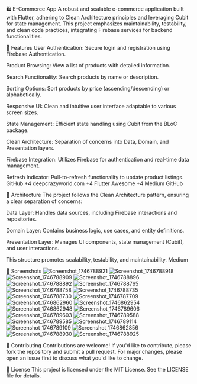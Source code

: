 🛍️ E-Commerce App
A robust and scalable e-commerce application built with Flutter, adhering to Clean Architecture principles and leveraging Cubit for state management. This project emphasizes maintainability, testability, and clean code practices, integrating Firebase services for backend functionalities.

📱 Features
User Authentication: Secure login and registration using Firebase Authentication.

Product Browsing: View a list of products with detailed information.

Search Functionality: Search products by name or description.

Sorting Options: Sort products by price (ascending/descending) or alphabetically.

Responsive UI: Clean and intuitive user interface adaptable to various screen sizes.

State Management: Efficient state handling using Cubit from the BLoC package.

Clean Architecture: Separation of concerns into Data, Domain, and Presentation layers.

Firebase Integration: Utilizes Firebase for authentication and real-time data management.

Refresh Indicator: Pull-to-refresh functionality to update product listings.
GitHub
+4
deepcrazyworld.com
+4
Flutter Awesome
+4
Medium
GitHub

🧱 Architecture
The project follows the Clean Architecture pattern, ensuring a clear separation of concerns:

Data Layer: Handles data sources, including Firebase interactions and repositories.

Domain Layer: Contains business logic, use cases, and entity definitions.

Presentation Layer: Manages UI components, state management (Cubit), and user interactions.


This structure promotes scalability, testability, and maintainability.
Medium




📸 Screenshots
![Screenshot_1746788921](https://github.com/user-attachments/assets/959015fb-8ed2-4767-b7c1-005dfcedea0e)
![Screenshot_1746788918](https://github.com/user-attachments/assets/88b35fd3-edfb-4d5d-82ad-4dad71a0e1b0)
![Screenshot_1746788909](https://github.com/user-attachments/assets/626ef6dd-3d9b-4558-b377-e994c3a92ada)
![Screenshot_1746788896](https://github.com/user-attachments/assets/20633c9c-55e0-469b-b620-3b6090df17e9)
![Screenshot_1746788892](https://github.com/user-attachments/assets/44cb4e52-090e-4ee3-b52b-0c341f68041c)
![Screenshot_1746788765](https://github.com/user-attachments/assets/b0a8962b-6379-4ec3-82bd-8cdb428e822f)
![Screenshot_1746788758](https://github.com/user-attachments/assets/89b79651-86ae-4948-889a-ad13257318f5)
![Screenshot_1746788735](https://github.com/user-attachments/assets/d2f402c0-7baf-4e0d-9872-9a84ccc3a551)
![Screenshot_1746788730](https://github.com/user-attachments/assets/73cfce8b-792c-4396-b7bb-f107455af5f0)
![Screenshot_1746787709](https://github.com/user-attachments/assets/ab438005-ef33-4e7b-8bc4-3783a08b0fd6)
![Screenshot_1746862960](https://github.com/user-attachments/assets/570bbc1f-1215-4a73-b52f-8394a48986b5)
![Screenshot_1746862954](https://github.com/user-attachments/assets/9137c6a4-389b-48fb-9dca-3b233a165d47)
![Screenshot_1746862948](https://github.com/user-attachments/assets/d1c20ac6-dee3-430c-bd66-f09ed90b916d)
![Screenshot_1746789606](https://github.com/user-attachments/assets/ddd99d49-e424-4d53-a093-d88846d9d855)
![Screenshot_1746789603](https://github.com/user-attachments/assets/6a9347b2-2c18-4be4-8352-d7c052ab4899)
![Screenshot_1746789588](https://github.com/user-attachments/assets/29780efe-50d1-402f-826a-8162157769fe)
![Screenshot_1746789585](https://github.com/user-attachments/assets/12c9b5ae-ac35-4e99-acd6-7cfe6a7e7f5d)
![Screenshot_1746789114](https://github.com/user-attachments/assets/f94fe350-92c2-488e-bcf5-a3b71a3bf3e2)
![Screenshot_1746789109](https://github.com/user-attachments/assets/5821bd71-addd-416a-949b-5aa2493c1f43)
![Screenshot_1746862856](https://github.com/user-attachments/assets/25c18470-374c-4cc0-b615-68403bbb8e79)
![Screenshot_1746788930](https://github.com/user-attachments/assets/ba42fc9a-ae88-4cfe-8085-c260d9c12d98)
![Screenshot_1746788925](https://github.com/user-attachments/assets/cbf07268-54cb-41a8-8704-1a4e503ae048)


🤝 Contributing
Contributions are welcome! If you'd like to contribute, please fork the repository and submit a pull request. For major changes, please open an issue first to discuss what you'd like to change.

📄 License
This project is licensed under the MIT License. See the LICENSE file for details.
